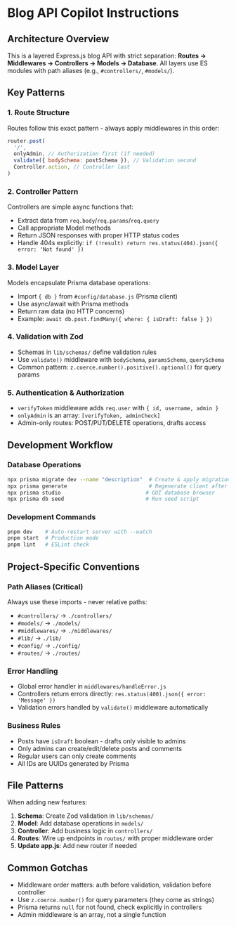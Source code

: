 # Blog API Copilot Instructions

## Architecture Overview

This is a layered Express.js blog API with strict separation: **Routes → Middlewares → Controllers → Models → Database**. All layers use ES modules with path aliases (e.g., `#controllers/`, `#models/`).

## Key Patterns

### 1. Route Structure

Routes follow this exact pattern - always apply middlewares in this order:

```javascript
router.post(
  '/',
  onlyAdmin, // Authorization first (if needed)
  validate({ bodySchema: postSchema }), // Validation second
  Controller.action, // Controller last
)
```

### 2. Controller Pattern

Controllers are simple async functions that:

- Extract data from `req.body`/`req.params`/`req.query`
- Call appropriate Model methods
- Return JSON responses with proper HTTP status codes
- Handle 404s explicitly: `if (!result) return res.status(404).json({ error: 'Not found' })`

### 3. Model Layer

Models encapsulate Prisma database operations:

- Import `{ db }` from `#config/database.js` (Prisma client)
- Use async/await with Prisma methods
- Return raw data (no HTTP concerns)
- Example: `await db.post.findMany({ where: { isDraft: false } })`

### 4. Validation with Zod

- Schemas in `lib/schemas/` define validation rules
- Use `validate()` middleware with `bodySchema`, `paramsSchema`, `querySchema`
- Common pattern: `z.coerce.number().positive().optional()` for query params

### 5. Authentication & Authorization

- `verifyToken` middleware adds `req.user` with `{ id, username, admin }`
- `onlyAdmin` is an array: `[verifyToken, adminCheck]`
- Admin-only routes: POST/PUT/DELETE operations, drafts access

## Development Workflow

### Database Operations

```bash
npx prisma migrate dev --name "description"  # Create & apply migration
npx prisma generate                          # Regenerate client after schema changes
npx prisma studio                           # GUI database browser
npx prisma db seed                          # Run seed script
```

### Development Commands

```bash
pnpm dev    # Auto-restart server with --watch
pnpm start  # Production mode
pnpm lint   # ESLint check
```

## Project-Specific Conventions

### Path Aliases (Critical)

Always use these imports - never relative paths:

- `#controllers/` → `./controllers/`
- `#models/` → `./models/`
- `#middlewares/` → `./middlewares/`
- `#lib/` → `./lib/`
- `#config/` → `./config/`
- `#routes/` → `./routes/`

### Error Handling

- Global error handler in `middlewares/handleError.js`
- Controllers return errors directly: `res.status(400).json({ error: 'Message' })`
- Validation errors handled by `validate()` middleware automatically

### Business Rules

- Posts have `isDraft` boolean - drafts only visible to admins
- Only admins can create/edit/delete posts and comments
- Regular users can only create comments
- All IDs are UUIDs generated by Prisma

## File Patterns

When adding new features:

1. **Schema**: Create Zod validation in `lib/schemas/`
2. **Model**: Add database operations in `models/`
3. **Controller**: Add business logic in `controllers/`
4. **Routes**: Wire up endpoints in `routes/` with proper middleware order
5. **Update app.js**: Add new router if needed

## Common Gotchas

- Middleware order matters: auth before validation, validation before controller
- Use `z.coerce.number()` for query parameters (they come as strings)
- Prisma returns `null` for not found, check explicitly in controllers
- Admin middleware is an array, not a single function
